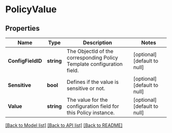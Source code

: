 # PolicyValue

## Properties
Name | Type | Description | Notes
------------ | ------------- | ------------- | -------------
**ConfigFieldID** | **string** | The ObjectId of the corresponding Policy Template configuration field. | [optional] [default to null]
**Sensitive** | **bool** | Defines if the value is sensitive or not. | [optional] [default to null]
**Value** | **string** | The value for the configuration field for this Policy instance. | [optional] [default to null]

[[Back to Model list]](../README.md#documentation-for-models) [[Back to API list]](../README.md#documentation-for-api-endpoints) [[Back to README]](../README.md)


